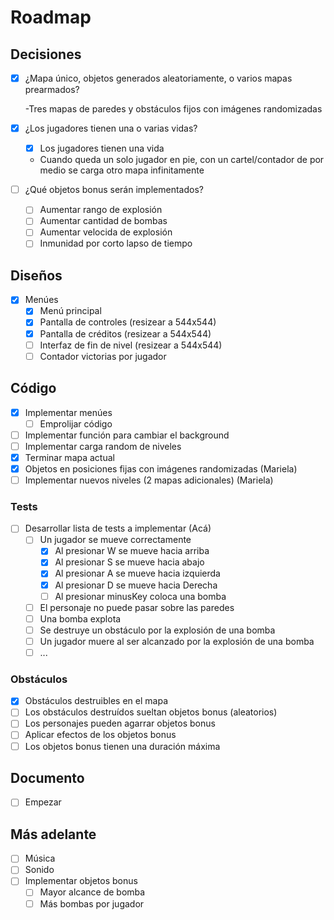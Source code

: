 # Roadmap

## Decisiones

- [x] ¿Mapa único, objetos generados aleatoriamente, o varios mapas prearmados?
  
  -Tres mapas de paredes y obstáculos fijos con imágenes randomizadas

- [x] ¿Los jugadores tienen una o varias vidas?
  - [x] Los jugadores tienen una vida
  - Cuando queda un solo jugador en pie, con un cartel/contador de por medio se carga otro mapa infinitamente
- [ ] ¿Qué objetos bonus serán implementados?
  - [ ] Aumentar rango de explosión
  - [ ] Aumentar cantidad de bombas
  - [ ] Aumentar velocida de explosión
  - [ ] Inmunidad por corto lapso de tiempo

## Diseños

- [x] Menúes
  - [x] Menú principal
  - [x] Pantalla de controles (resizear a 544x544)
  - [x] Pantalla de créditos (resizear a 544x544)
  - [ ] Interfaz de fin de nivel (resizear a 544x544)
  - [ ] Contador victorias por jugador

## Código

- [x] Implementar menúes
  - [ ] Emprolijar código
- [ ] Implementar función para cambiar el background
- [ ] Implementar carga random de niveles
- [x] Terminar mapa actual
- [x] Objetos en posiciones fijas con imágenes randomizadas (Mariela)
- [ ] Implementar nuevos niveles (2 mapas adicionales) (Mariela)

### Tests

- [ ] Desarrollar lista de tests a implementar (Acá)
  - [ ] Un jugador se mueve correctamente
    - [x] Al presionar W se mueve hacia arriba
    - [x] Al presionar S se mueve hacia abajo
    - [x] Al presionar A se mueve hacia izquierda
    - [x] Al presionar D se mueve hacia Derecha
    - [ ] Al presionar minusKey coloca una bomba
  - [ ] El personaje no puede pasar sobre las paredes
  - [ ] Una bomba explota
  - [ ] Se destruye un obstáculo por la explosión de una bomba
  - [ ] Un jugador muere al ser alcanzado por la explosión de una bomba
  - [ ] ...

### Obstáculos

- [x] Obstáculos destruibles en el mapa
- [ ] Los obstáculos destruídos sueltan objetos bonus (aleatorios)
- [ ] Los personajes pueden agarrar objetos bonus
- [ ] Aplicar efectos de los objetos bonus
- [ ] Los objetos bonus tienen una duración máxima

## Documento

- [ ] Empezar

## Más adelante

- [ ] Música
- [ ] Sonido
- [ ] Implementar objetos bonus
  - [ ] Mayor alcance de bomba
  - [ ] Más bombas por jugador
